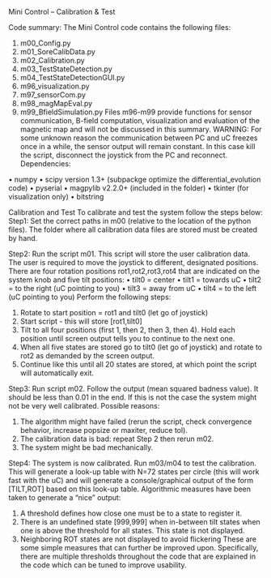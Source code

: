 
Mini Control – Calibration & Test 

Code summary: The Mini Control code contains the following files:
1.	m00_Config.py
2.	m01_SoreCalibData.py
3.	m02_Calibration.py
4.	m03_TestStateDetection.py
5.	m04_TestStateDetectionGUI.py
6.	m96_visualization.py
7.	m97_sensorCom.py
8.	m98_magMapEval.py
9.	m99_BfieldSimulation.py
Files m96-m99 provide functions for sensor communication, B-field computation, visualization and evaluation of the magnetic map and will not be discussed in this summary.
WARNING: For some unknown reason the communication between PC and uC freezes once in a while, the sensor output will remain constant. In this case kill the script, disconnect the joystick from the PC and reconnect.
Dependencies: 

•	numpy
•	scipy version 1.3+ (subpackge optimize the differential_evolution code)
•	pyserial
•	magpylib v2.2.0+ (included in the folder)
•	tkinter (for visualization only)
• bitstring

Calibration and Test
To calibrate and test the system follow the steps below:
Step1:
Set the correct paths in m00 (relative to the location of the python files). The folder where all calibration data files are stored must be created by hand.

Step2:
Run the script m01. This script will store the user calibration data. The user is required to move the joystick to different, designated positions. There are four rotation positions rot1,rot2,rot3,rot4 that are indicated on the system knob and five tilt positions: 
•	tilt0 = center
•	tilt1 = towards uC
•	tilt2 = to the right (uC pointing to you)
•	tilt3 = away from uC
•	tilt4 = to the left (uC pointing to you)
Perform the following steps:
1.	Rotate to start position = rot1 and tilt0 (let go of joystick)
2.	Start script - this will store [rot1,tilt0]
3.	Tilt to all four positions (first 1, then 2, then 3, then 4). Hold each position until screen output tells you to continue to the next one.
4.	When all five states are stored go to tilt0 (let go of joystick) and rotate to rot2 as demanded by the screen output.
5.	Continue like this until all 20 states are stored, at which point the script will automatically exit.

Step3:
Run script m02. Follow the output (mean squared badness value). It should be less than 0.01 in the end. If this is not the case the system might not be very well calibrated. Possible reasons:
1.	The algorithm might have failed (rerun the script, check convergence behavior, increase popsize or maxiter, reduce tol).
2.	The calibration data is bad: repeat Step 2 then rerun m02.
3.	The system might be bad mechanically.

Step4:
The system is now calibrated. 
Run m03/m04 to test the calibration. This will generate a look-up table with N=72 states per circle (this will work fast with the uC) and will generate a console/graphical output of the form [TILT,ROT] based on this look-up table.
Algorithmic measures have been taken to generate a “nice” output:
1.	A threshold defines how close one must be to a state to register it.
2.	There is an undefined state [999,999] when in-between tilt states when one is above the threshold for all states. This state is not displayed.
3.	Neighboring ROT states are not displayed to avoid flickering
These are some simple measures that can further be improved upon. Specifically, there are multiple thresholds throughout the code that are explained in the code which can be tuned to improve usability.
